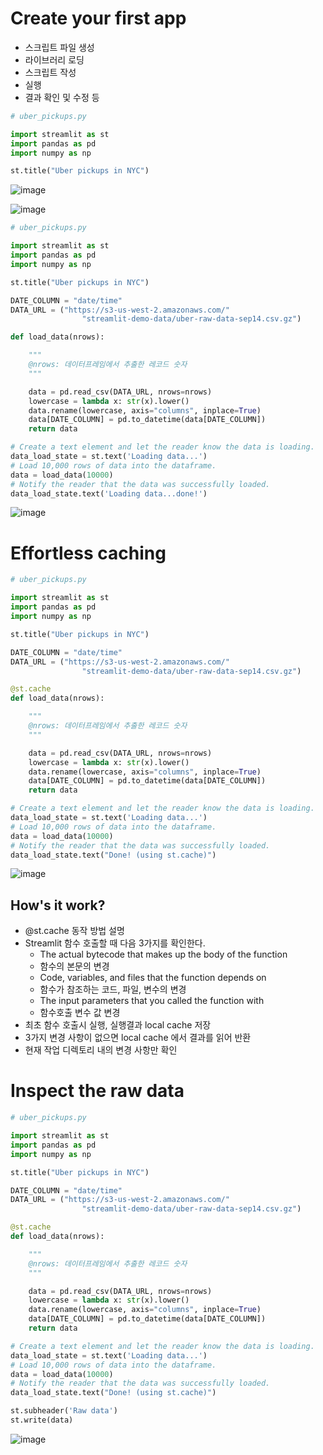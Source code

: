# Create your first app
- 스크립트 파일 생성
- 라이브러리 로딩
- 스크립트 작성
- 실행
- 결과 확인 및 수정 등

```python
# uber_pickups.py

import streamlit as st
import pandas as pd
import numpy as np

st.title("Uber pickups in NYC")


```

![image](https://user-images.githubusercontent.com/102650331/169686010-df8b217b-6d42-466c-9a33-79ac26177094.png)

![image](https://user-images.githubusercontent.com/102650331/169686407-a148a995-0832-446b-bb8d-7814a5c02c62.png)

```python
# uber_pickups.py

import streamlit as st
import pandas as pd
import numpy as np

st.title("Uber pickups in NYC")

DATE_COLUMN = "date/time"
DATA_URL = ("https://s3-us-west-2.amazonaws.com/"
                "streamlit-demo-data/uber-raw-data-sep14.csv.gz")

def load_data(nrows):

    """
    @nrows: 데이터프레임에서 추출한 레코드 숫자
    """

    data = pd.read_csv(DATA_URL, nrows=nrows)
    lowercase = lambda x: str(x).lower()
    data.rename(lowercase, axis="columns", inplace=True)
    data[DATE_COLUMN] = pd.to_datetime(data[DATE_COLUMN])
    return data

# Create a text element and let the reader know the data is loading.
data_load_state = st.text('Loading data...')
# Load 10,000 rows of data into the dataframe.
data = load_data(10000)
# Notify the reader that the data was successfully loaded.
data_load_state.text('Loading data...done!')

```

![image](https://user-images.githubusercontent.com/102650331/169686499-a236d278-94df-47e8-b9f6-28eba331e02a.png)

# Effortless caching

```python
# uber_pickups.py

import streamlit as st
import pandas as pd
import numpy as np

st.title("Uber pickups in NYC")

DATE_COLUMN = "date/time"
DATA_URL = ("https://s3-us-west-2.amazonaws.com/"
                "streamlit-demo-data/uber-raw-data-sep14.csv.gz")

@st.cache
def load_data(nrows):

    """
    @nrows: 데이터프레임에서 추출한 레코드 숫자
    """

    data = pd.read_csv(DATA_URL, nrows=nrows)
    lowercase = lambda x: str(x).lower()
    data.rename(lowercase, axis="columns", inplace=True)
    data[DATE_COLUMN] = pd.to_datetime(data[DATE_COLUMN])
    return data

# Create a text element and let the reader know the data is loading.
data_load_state = st.text('Loading data...')
# Load 10,000 rows of data into the dataframe.
data = load_data(10000)
# Notify the reader that the data was successfully loaded.
data_load_state.text("Done! (using st.cache)")

```

![image](https://user-images.githubusercontent.com/102650331/169686764-a0397e67-f87f-427b-bf7f-5f7a1ac88d06.png)

## How's it work?
- @st.cache 동작 방법 설명
- Streamlit 함수 호출할 때 다음 3가지를 확인한다.
    - The actual bytecode that makes up the body of the function
    - 함수의 본문의 변경
    - Code, variables, and files that the function depends on
    - 함수가 참조하는 코드, 파일, 변수의 변경
    - The input parameters that you called the function with
    - 함수호출 변수 값 변경
- 최초 함수 호출시 실행, 실행결과 local cache 저장
- 3가지 변경 사항이 없으면 local cache 에서 결과를 읽어 반환
- 현재 작업 디렉토리 내의 변경 사항만 확인

# Inspect the raw data

```python
# uber_pickups.py

import streamlit as st
import pandas as pd
import numpy as np

st.title("Uber pickups in NYC")

DATE_COLUMN = "date/time"
DATA_URL = ("https://s3-us-west-2.amazonaws.com/"
                "streamlit-demo-data/uber-raw-data-sep14.csv.gz")

@st.cache
def load_data(nrows):

    """
    @nrows: 데이터프레임에서 추출한 레코드 숫자
    """

    data = pd.read_csv(DATA_URL, nrows=nrows)
    lowercase = lambda x: str(x).lower()
    data.rename(lowercase, axis="columns", inplace=True)
    data[DATE_COLUMN] = pd.to_datetime(data[DATE_COLUMN])
    return data

# Create a text element and let the reader know the data is loading.
data_load_state = st.text('Loading data...')
# Load 10,000 rows of data into the dataframe.
data = load_data(10000)
# Notify the reader that the data was successfully loaded.
data_load_state.text("Done! (using st.cache)")

st.subheader('Raw data')
st.write(data)

```

![image](https://user-images.githubusercontent.com/102650331/169688427-15ff16fd-5117-480b-8bd3-111bbbb90c1a.png)


